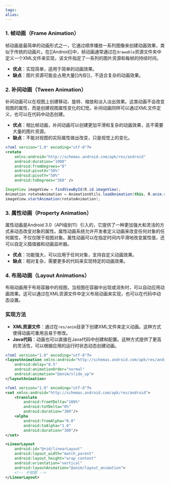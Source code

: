 ```yaml
---
tags: 
alias:
---
```


### 1. 帧动画（Frame Animation）

帧动画是最简单的动画形式之一，它通过顺序播放一系列图像来创建动画效果，类似于传统的动画片。在[[Android]]中，帧动画通常通过在`drawable`资源文件夹中定义一个XML文件来实现，该文件指定了一系列的图片资源和每帧的持续时间。

- **优点**：实现简单，适用于简单的动画效果。
- **缺点**：图片资源可能会占用大量[[内存]]，不适合复杂的动画效果。

### 2. 补间动画（Tween Animation）

补间动画可以在视图上创建移动、旋转、缩放和淡入淡出效果。这类动画不会改变视图的属性，而是创建视图属性变化的幻觉。补间动画同样可以通过XML文件定义，也可以在代码中动态创建。

- **优点**：相比帧动画，补间动画可以创建更加平滑和复杂的动画效果，且不需要大量的图片资源。
- **缺点**：不能对视图的实际属性做出改变，只是视觉上的变化。

```xml
<?xml version="1.0" encoding="utf-8"?>
<rotate
    xmlns:android="http://schemas.android.com/apk/res/android"
    android:duration="1000"
    android:fromDegrees="0"
    android:pivotX="50%"
    android:pivotY="50%"
    android:toDegrees="360" />

```

```java
ImageView imageView = findViewById(R.id.imageView);
Animation rotateAnimation = AnimationUtils.loadAnimation(this, R.anim.rotate_animation);
imageView.startAnimation(rotateAnimation);
```

### 3. 属性动画（Property Animation）

属性动画是Android 3.0（API级别11）引入的，它提供了一种更加强大和灵活的方式来动态改变对象的属性。属性动画系统允许开发者定义动画来改变任何对象的任何属性，不仅仅限于视图对象。属性动画可以在指定时间内平滑地改变属性值，还可以自定义插值器和动画监听器。

- **优点**：功能强大，可以应用于任何对象，支持自定义动画效果。
- **缺点**：相对复杂，需要更多的代码来实现特定的动画效果。

### 4. 布局动画（Layout Animations）

布局动画用于布局容器中的视图，当视图在容器中出现或消失时，可以自动应用动画效果。这可以通过在XML资源文件中定义布局动画来实现，也可以在代码中动态设置。

### 实现方法

- **XML资源文件**：通过在`res/anim`目录下创建XML文件来定义动画。这种方式使得动画可重用且易于修改。
- **Java代码**：动画也可以直接在Java代码中创建和配置。这种方式提供了更高的灵活性，可以根据应用的运行时状态动态创建动画。

```xml
<?xml version="1.0" encoding="utf-8"?>
<layoutAnimation xmlns:android="http://schemas.android.com/apk/res/android"
    android:delay="0.5"
    android:animationOrder="normal"
    android:animation="@anim/slide_up">
</layoutAnimation>

```

```xml
<?xml version="1.0" encoding="utf-8"?>
<set xmlns:android="http://schemas.android.com/apk/res/android">
    <translate
        android:fromYDelta="100%"
        android:toYDelta="0%"
        android:duration="300"/>
    <alpha
        android:fromAlpha="0.0"
        android:toAlpha="1.0"
        android:duration="300"/>
</set>

```

```xml
<LinearLayout
    android:id="@+id/linearLayout"
    android:layout_width="match_parent"
    android:layout_height="wrap_content"
    android:orientation="vertical"
    android:layoutAnimation="@anim/layout_animation">
    <!-- 子视图 -->
</LinearLayout>

```